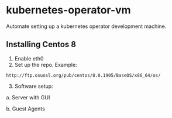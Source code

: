 # kubernetes-operator-vm
Automate setting up a kubernetes operator development machine.

## Installing Centos 8

1. Enable eth0
2. Set up the repo.  Example:

```
http://ftp.osuosl.org/pub/centos/8.0.1905/BaseOS/x86_64/os/
```

3. Software setup:

  a. Server with GUI
  
  b. Guest Agents

